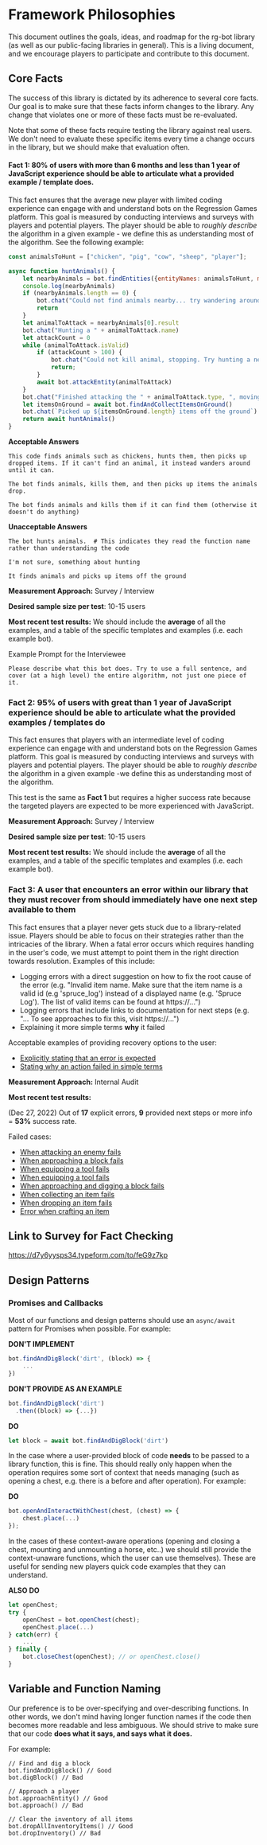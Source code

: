 # Framework Philosophies

This document outlines the goals, ideas, and roadmap for the rg-bot library (as well as our public-facing libraries in general). This is a living document, and we encourage players to participate and contribute to this document.

## Core Facts

The success of this library is dictated by its adherence to several core facts. Our goal is to make sure that these facts inform changes to the library. Any change that violates one or more of these facts must be re-evaluated.

Note that some of these facts require testing the library against real users. We don't need to evaluate these specific items every time a change occurs in the library, but we should make that evaluation often.

#### Fact 1: 80% of users with more than 6 months and less than 1 year of JavaScript experience should be able to articulate what a provided example / template does.
This fact ensures that the average new player with limited coding experience can engage with and understand bots on the Regression Games platform. This goal is measured by conducting interviews and surveys with players and potential players. The player should be able to _roughly describe_ the algorithm in a given example - we define this as understanding most of the algorithm. See the following example:

```javascript
const animalsToHunt = ["chicken", "pig", "cow", "sheep", "player"];

async function huntAnimals() {
    let nearbyAnimals = bot.findEntities({entityNames: animalsToHunt, maxDistance: 100});
    console.log(nearbyAnimals)
    if (nearbyAnimals.length == 0) {
        bot.chat("Could not find animals nearby... try wandering around first with `bot.wander()`")
        return
    }
    let animalToAttack = nearbyAnimals[0].result
    bot.chat("Hunting a " + animalToAttack.name)
    let attackCount = 0
    while (animalToAttack.isValid) 
        if (attackCount > 100) {
            bot.chat("Could not kill animal, stopping. Try hunting a new animal.")
            return;
        }
        await bot.attackEntity(animalToAttack)
    }
    bot.chat("Finished attacking the " + animalToAttack.type, ", moving on the next victim")
    let itemsOnGround = await bot.findAndCollectItemsOnGround()
    bot.chat(`Picked up ${itemsOnGround.length} items off the ground`)
    return await huntAnimals()
}

```

**Acceptable Answers**

```
This code finds animals such as chickens, hunts them, then picks up dropped items. If it can't find an animal, it instead wanders around until it can.
```
```
The bot finds animals, kills them, and then picks up items the animals drop.
```
```
The bot finds animals and kills them if it can find them (otherwise it doesn't do anything)
```

**Unacceptable Answers**
```
The bot hunts animals.  # This indicates they read the function name rather than understanding the code
```
```
I'm not sure, something about hunting
```
```
It finds animals and picks up items off the ground
```

**Measurement Approach:** Survey / Interview

**Desired sample size per test**: 10-15 users

**Most recent test results:** We should include the **average** of all the examples, and a table of the specific templates and examples (i.e. each example bot).

Example Prompt for the Interviewee
```
Please describe what this bot does. Try to use a full sentence, and cover (at a high level) the entire algorithm, not just one piece of it.
```

### Fact 2: 95% of users with great than 1 year of JavaScript experience should be able to articulate what the provided examples / templates do
This fact ensures that players with an intermediate level of coding experience can engage with and understand bots on the Regression Games platform. This goal is measured by conducting interviews and surveys with players and potential players. The player should be able to _roughly describe_ the algorithm in a given example -we define this as understanding most of the algorithm.

This test is the same as **Fact 1** but requires a higher success rate because the targeted players are expected to be more experienced with JavaScript.

**Measurement Approach:** Survey / Interview

**Desired sample size per test**: 10-15 users

**Most recent test results:** We should include the **average** of all the examples, and a table of the specific templates and examples (i.e. each example bot).


### Fact 3: A user that encounters an error within our library that they must recover from should immediately have one next step available to them
This fact ensures that a player never gets stuck due to a library-related issue. Players should be able to focus on their strategies rather than the intricacies of the library. When a fatal error occurs which requires handling in the user's code, we must attempt to point them in the right direction towards resolution. Examples of this include:
* Logging errors with a direct suggestion on how to fix the root cause of the error (e.g. "Invalid item name. Make sure that the item name is a valid id (e.g 'spruce_log') instead of a displayed name (e.g. 'Spruce Log'). The list of valid items can be found at https://...")
* Logging errors that include links to documentation for next steps (e.g. "... To see approaches to fix this, visit https://...")
* Explaining it more simple terms **why** it failed

Acceptable examples of providing recovery options to the user:
* [Explicitly stating that an error is expected](https://github.com/Regression-Games/RegressionBot/blob/e2bddcc37950a9f2ee5718ff5aa4dda549c5f008/lib/RGBot.js#L1088)
* [Stating why an action failed in simple terms](https://github.com/Regression-Games/RegressionBot/blob/e2bddcc37950a9f2ee5718ff5aa4dda549c5f008/lib/RGBot.js#L1102)

**Measurement Approach:** Internal Audit

**Most recent test results:** 

(Dec 27, 2022) Out of **17** explicit errors, **9** provided next steps or more info = **53%** success rate.

Failed cases:
* [When attacking an enemy fails](https://github.com/Regression-Games/RegressionBot/blob/e2bddcc37950a9f2ee5718ff5aa4dda549c5f008/lib/RGBot.js#L735)
* [When approaching a block fails](https://github.com/Regression-Games/RegressionBot/blob/e2bddcc37950a9f2ee5718ff5aa4dda549c5f008/lib/RGBot.js#L956)
* [When equipping a tool fails](https://github.com/Regression-Games/RegressionBot/blob/e2bddcc37950a9f2ee5718ff5aa4dda549c5f008/lib/RGBot.js#L1005)
* [When equipping a tool fails](https://github.com/Regression-Games/RegressionBot/blob/e2bddcc37950a9f2ee5718ff5aa4dda549c5f008/lib/RGBot.js#L1099)
* [When approaching and digging a block fails](https://github.com/Regression-Games/RegressionBot/blob/e2bddcc37950a9f2ee5718ff5aa4dda549c5f008/lib/RGBot.js#L1172)
* [When collecting an item fails](https://github.com/Regression-Games/RegressionBot/blob/e2bddcc37950a9f2ee5718ff5aa4dda549c5f008/lib/RGBot.js#L1332)
* [When dropping an item fails](https://github.com/Regression-Games/RegressionBot/blob/e2bddcc37950a9f2ee5718ff5aa4dda549c5f008/lib/RGBot.js#L1417)
* [Error when crafting an item](https://github.com/Regression-Games/RegressionBot/blob/e2bddcc37950a9f2ee5718ff5aa4dda549c5f008/lib/RGBot.js#L1498)

## Link to Survey for Fact Checking

https://d7y6yysps34.typeform.com/to/feG9z7kp

## Design Patterns

### Promises and Callbacks

Most of our functions and design patterns should use an `async/await` pattern for Promises when possible. For example:

**DON'T IMPLEMENT**
```javascript
bot.findAndDigBlock('dirt', (block) => {
    ...
})
```
**DON'T PROVIDE AS AN EXAMPLE**
```javascript
bot.findAndDigBlock('dirt')
  .then((block) => {...})
```

**DO**
```javascript
let block = await bot.findAndDigBlock('dirt')
```

In the case where a user-provided block of code **needs** to be passed to a library function, this is fine. This should really only happen when the operation requires some sort of context that needs managing (such as opening a chest, e.g. there is a before and after operation). For example:

**DO**
```javascript
bot.openAndInteractWithChest(chest, (chest) => {
    chest.place(...)
});
```

In the cases of these context-aware operations (opening and closing a chest, mounting and unmounting a horse, etc..) we should still provide the context-unaware functions, which the user can use themselves). These are useful for sending new players quick code examples that they can understand.

**ALSO DO**
```javascript
let openChest;
try {
    openChest = bot.openChest(chest);
    openChest.place(...)
} catch(err) {
    ...
} finally {
    bot.closeChest(openChest); // or openChest.close()
}
```

## Variable and Function Naming

Our preference is to be over-specifying and over-describing functions. In other words, we don't mind having longer function names if the code then becomes more readable and less ambiguous. We should strive to make sure that our code **does what it says, and says what it does.**

For example:

```
// Find and dig a block
bot.findAndDigBlock() // Good
bot.digBlock() // Bad

// Approach a player
bot.approachEntity() // Good
bot.approach() // Bad

// Clear the inventory of all items
bot.dropAllInventoryItems() // Good
bot.dropInventory() // Bad
```
